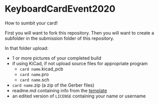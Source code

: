# KeyboardCardEvent2020
How to sumbit your card!

First you will want to fork this repository. Then you will want to create a subfolder in the submission folder of this repository. 

In that folder upload:
- 1 or more pictures of your completed build
- if using KiCad, if not upload source files for appropriate program
  - `card name`.kicad_pcb 
  - `card name`.pro 
  - `card name`.sch
- `card name`.zip (a zip of the Gerber files)
- readme.md containing info from the [template](/template/readme.md)
- an edited version of `LICENSE` containing your name or username
